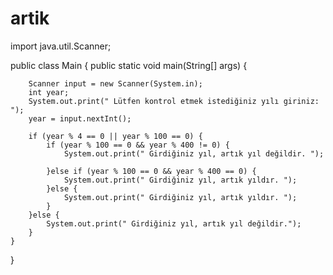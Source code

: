 # artik
import java.util.Scanner;

public class Main {
    public static void main(String[] args) {

        Scanner input = new Scanner(System.in);
        int year;
        System.out.print(" Lütfen kontrol etmek istediğiniz yılı giriniz: ");
        year = input.nextInt();

        if (year % 4 == 0 || year % 100 == 0) {
            if (year % 100 == 0 && year % 400 != 0) {
                System.out.print(" Girdiğiniz yıl, artık yıl değildir. ");
                
            }else if (year % 100 == 0 && year % 400 == 0) {
                System.out.print(" Girdiğiniz yıl, artık yıldır. ");
            }else {
                System.out.print(" Girdiğiniz yıl, artık yıldır. ");
            }
        }else {
            System.out.print(" Girdiğiniz yıl, artık yıl değildir.");
        }
    }
}
